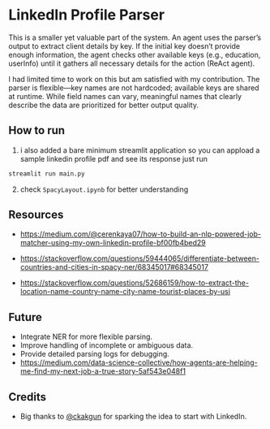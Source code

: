 # LinkedIn Profile Parser

This is a smaller yet valuable part of the system. An agent uses the parser’s output to extract client details by key. If the initial key doesn’t provide enough information, the agent checks other available keys (e.g., education, userInfo) until it gathers all necessary details for the action (ReAct agent).


I had limited time to work on this but am satisfied with my contribution. The parser is flexible—key names are not hardcoded; available keys are shared at runtime. While field names can vary, meaningful names that clearly describe the data are prioritized for better output quality.

## How to run

1. i also added a bare minimum streamlit application so you can appload a sample linkedin profile pdf and see its response just run

```bash
streamlit run main.py
```

2. check `SpacyLayout.ipynb` for better understanding

## Resources

* https://medium.com/@cerenkaya07/how-to-build-an-nlp-powered-job-matcher-using-my-own-linkedin-profile-bf00fb4bed29

* https://stackoverflow.com/questions/59444065/differentiate-between-countries-and-cities-in-spacy-ner/68345017#68345017

* https://stackoverflow.com/questions/52686159/how-to-extract-the-location-name-country-name-city-name-tourist-places-by-usi

## Future

- Integrate NER for more flexible parsing.
- Improve handling of incomplete or ambiguous data.
- Provide detailed parsing logs for debugging.
- https://medium.com/data-science-collective/how-agents-are-helping-me-find-my-next-job-a-true-story-5af543e048f1


## Credits

- Big thanks to [@ckakgun](https://github.com/ckakgun) for sparking the idea to start with LinkedIn.
